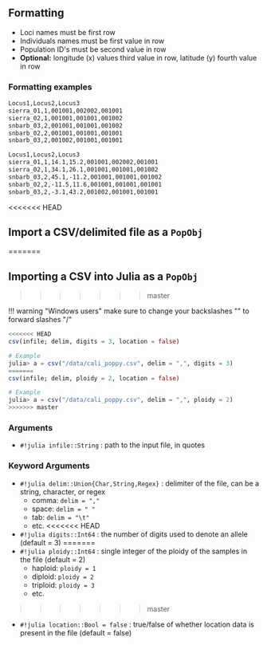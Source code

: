 ## Formatting

- Loci names must be first row
- Individuals names must be first value in row
- Population ID's must be second value in row
- **Optional:** longitude (x) values third value in row, latitude (y) fourth value in row

### Formatting examples

```bash tab="without locations"
Locus1,Locus2,Locus3
sierra_01,1,001001,002002,001001
sierra_02,1,001001,001001,001002
snbarb_03,2,001001,001001,001002
snbarb_02,2,001001,001001,001001
snbarb_03,2,001002,001001,001001
```

```bash tab="with locations"
Locus1,Locus2,Locus3
sierra_01,1,14.1,15.2,001001,002002,001001
sierra_02,1,34.1,26.1,001001,001001,001002
snbarb_03,2,45.1,-11.2,001001,001001,001002
snbarb_02,2,-11.5,11.6,001001,001001,001001
snbarb_03,2,-3.1,43.2,001002,001001,001001
```



<<<<<<< HEAD
## Import a CSV/delimited file as a `PopObj`
=======
## Importing a CSV into Julia as a `PopObj`
>>>>>>> master

!!! warning "Windows users"
    make sure to change your backslashes "\" to forward slashes "/" 
    
```julia
<<<<<<< HEAD
csv(infile; delim, digits = 3, location = false)

# Example
julia> a = csv("/data/cali_poppy.csv", delim = ",", digits = 3)
=======
csv(infile; delim, ploidy = 2, location = false)

# Example
julia> a = csv("/data/cali_poppy.csv", delim = ",", ploidy = 2)
>>>>>>> master
```

### Arguments

- `#!julia infile::String` : path to the input file, in quotes

### Keyword Arguments

- `#!julia delim::Union{Char,String,Regex}` : delimiter of the file, can be a string, character, or regex
    - comma: `delim = ","`
    - space: `delim = " "`
    - tab: `delim = "\t"`
    - etc.
<<<<<<< HEAD
- `#!julia digits::Int64` : the number of digits used to denote an allele (default = 3)
=======
- `#!julia ploidy::Int64` : single integer of the ploidy of the samples in the file (default = 2)
    - haploid: `ploidy = 1`
    - diploid: `ploidy = 2`
    - triploid: `ploidy = 3`
    - etc.
>>>>>>> master
- `#!julia location::Bool = false` : true/false of whether location data is present in the file (default = false)